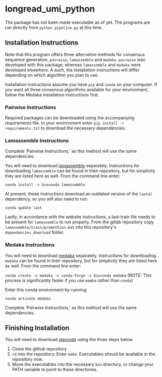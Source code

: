 # longread_umi_python

The package has not been made executable as of yet. The programs are run directly from `python pipeline.py` at this time. 

## Installation Instructions

Note that this program offers three alternative methods for consensus sequence generation, `pairwise`, `lamassemble` and `medaka`. `pairwise` was developed with this package, whereas `lamassemble` and `medaka` were developed elsewhere. A such, the installation instructions will differ depending on which algorithm you plan to use.

Installation instructions assume you have `pip` and `conda` on your computer. If you want all three consensus algorithms available for your environment, follow the Medaka installation instructions first.

### Pairwise Instructions

Required packages can be downloaded using the accompanying requirements file. In your environment enter `pip install -r requirements.txt` to download the necessary dependencies.

### Lamassemble Instructions

Complete 'Pairwise Instructions,' as this method will use the same dependencies.

You will need to download [lamassemble](https://gitlab.com/mcfrith/lamassemble/) separately. Instructions for downloading `lamassemble` can be found in their repository, but for simplicity they are listed here as well. From the command line enter:

`conda install -c bioconda lamassemble`

At present, these instructions download an outdated version of the `lastal` dependency, so you will also need to run:

`conda update last`

Lastly, in accordance with the website instructions, a last-train file needs to be present for `lamassemble` to run properly. From the gitlab repository copy `lamassemble/train/promethion.mat` into this repository's `dependencies_download` folder.

### Medaka Instructions

You will need to download [medaka](https://github.com/nanoporetech/medaka) separately. Instructions for downloading `medaka` can be found in their repository, but for simplicity they are listed here as well. From the command line enter:

`conda create -n medaka -c conda-forge -c bioconda medaka`
(NOTE: This process is significantly faster if you use `mamba` rather than `conda`)

Enter this conda environment by running:

`conda activate medaka`

Complete 'Pairwise Instructions,' as this method will use the same dependencies.

## Finishing Installation

You will need to download [starcode](https://github.com/gui11aume/starcode) using the three steps below.

1. Clone the github repository
2. `cd` into the repository. Enter `make`. Executables should be available in the repository now.
3. Move the executables into the necessary `bin` directory, or change your PATH variable to point to these directories. 
